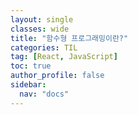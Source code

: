 ```yaml
---
layout: single
classes: wide
title: "함수형 프로그래밍이란?"
categories: TIL
tag: [React, JavaScript]
toc: true
author_profile: false
sidebar:
  nav: "docs"
---
```

